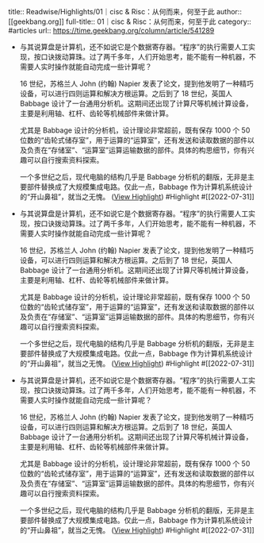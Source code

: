 title:: Readwise/Highlights/01｜cisc & Risc：从何而来，何至于此
author:: [[geekbang.org]]
full-title:: 01｜cisc & Risc：从何而来，何至于此
category:: #articles
url:: https://time.geekbang.org/column/article/541289
- 与其说算盘是计算机，还不如说它是个数据寄存器。“程序”的执行需要人工实现，按口诀拨动算珠。过了两千多年，人们开始思考，能不能有一种机器，不需要人实时操作就能自动完成一些计算呢？
  
  16 世纪，苏格兰人 John (约翰) Napier 发表了论文，提到他发明了一种精巧设备，可以进行四则运算和解决方根运算。之后到了 18 世纪，英国人 Babbage 设计了一台通用分析机。这期间还出现了计算尺等机械计算设备，主要是利用轴、杠杆、齿轮等机械部件来做计算。
  
  尤其是 Babbage 设计的分析机，设计理论非常超前，既有保存 1000 个 50 位数的“齿轮式储存室”，用于运算的“运算室”，还有发送和读取数据的部件以及负责在“存储室”、“运算室”运算运输数据的部件。具体的构思细节，你有兴趣可以自行搜索资料探索。
  
  一个多世纪之后，现代电脑的结构几乎是 Babbage 分析机的翻版，无非是主要部件替换成了大规模集成电路。仅此一点，Babbage 作为计算机系统设计的“开山鼻祖”，就当之无愧。 ([View Highlight](https://read.readwise.io/read/01g9a1s68ht7vndtppm32wy5xm)) #Highlight #[[2022-07-31]]
- 与其说算盘是计算机，还不如说它是个数据寄存器。“程序”的执行需要人工实现，按口诀拨动算珠。过了两千多年，人们开始思考，能不能有一种机器，不需要人实时操作就能自动完成一些计算呢？
  
  16 世纪，苏格兰人 John (约翰) Napier 发表了论文，提到他发明了一种精巧设备，可以进行四则运算和解决方根运算。之后到了 18 世纪，英国人 Babbage 设计了一台通用分析机。这期间还出现了计算尺等机械计算设备，主要是利用轴、杠杆、齿轮等机械部件来做计算。
  
  尤其是 Babbage 设计的分析机，设计理论非常超前，既有保存 1000 个 50 位数的“齿轮式储存室”，用于运算的“运算室”，还有发送和读取数据的部件以及负责在“存储室”、“运算室”运算运输数据的部件。具体的构思细节，你有兴趣可以自行搜索资料探索。
  
  一个多世纪之后，现代电脑的结构几乎是 Babbage 分析机的翻版，无非是主要部件替换成了大规模集成电路。仅此一点，Babbage 作为计算机系统设计的“开山鼻祖”，就当之无愧。 ([View Highlight](https://read.readwise.io/read/01g9a1vpr98c0jhk9aa870gf8w)) #Highlight #[[2022-07-31]]
- 与其说算盘是计算机，还不如说它是个数据寄存器。“程序”的执行需要人工实现，按口诀拨动算珠。过了两千多年，人们开始思考，能不能有一种机器，不需要人实时操作就能自动完成一些计算呢？
  
  16 世纪，苏格兰人 John (约翰) Napier 发表了论文，提到他发明了一种精巧设备，可以进行四则运算和解决方根运算。之后到了 18 世纪，英国人 Babbage 设计了一台通用分析机。这期间还出现了计算尺等机械计算设备，主要是利用轴、杠杆、齿轮等机械部件来做计算。
  
  尤其是 Babbage 设计的分析机，设计理论非常超前，既有保存 1000 个 50 位数的“齿轮式储存室”，用于运算的“运算室”，还有发送和读取数据的部件以及负责在“存储室”、“运算室”运算运输数据的部件。具体的构思细节，你有兴趣可以自行搜索资料探索。
  
  一个多世纪之后，现代电脑的结构几乎是 Babbage 分析机的翻版，无非是主要部件替换成了大规模集成电路。仅此一点，Babbage 作为计算机系统设计的“开山鼻祖”，就当之无愧。 ([View Highlight](https://read.readwise.io/read/01g9a1y192gmgmzdfsejakqhaw)) #Highlight #[[2022-07-31]]